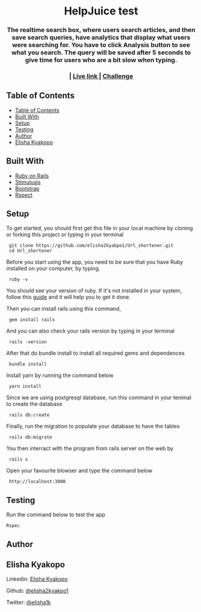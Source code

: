 <h1 align="center">HelpJuice test</h1>
<div align="center">
  <h3>
  The realtime search box, where users search articles, and then save search queries, have analytics that display what users were searching for. You have to click Analysis button to see what you search. The query will be saved after 5 seconds to give time for users who are a bit slow when typing.
  </h3>
</div>

<div align="center" style="margin-bottom: 20px">
  <h3>
    <span> | </span>
    <a href="https://helpjuicetest-production.up.railway.app/">
      Live link
    </a>
    <span> | </span>
    <a href="https://docs.google.com/document/d/1vXFJLYKL6LGgYU00xnBOkkk2ADSLZ8rUnmOe48H0YW0/edit#">
      Challenge
    </a>
  </h3>
</div>

## Table of Contents

- [Table of Contents](#table-of-contents)
- [Built With](#built-with)
- [Setup](#setup)
- [Testing](#testing)
- [Author](#author)
- [Elisha Kyakopo](#elisha-kyakopo)


## Built With

- [Ruby on Rails](https://guides.rubyonrails.org/)
- [Stimulusjs](https://stimulus.hotwired.dev/)
- [Bootstrap](https://getbootstrap.com/)
- [Rspect](https://rspec.info/)

## Setup

To get started, you should first get this file in your local machine by cloning or forking this project or typing in your terminal
```
 git clone https://github.com/elisha2kyakpo1/Url_shortener.git
 cd Url_shortener
```
Before you start using the app, you need to be sure that you have Ruby installed on your computer, by typing.
```
 ruby -v
```
You should see your version of ruby.
If it's not installed in your system, follow this [guide](https://www.ruby-lang.org/en/documentation/installation/) and it will help you to get it done.

Then you can install rails using this command,
```
 gem install rails
```
And you can also check your rails version by typing in your terminal
```
 rails -version
```
After that do bundle install to install all required gems and dependences
```
 bundle install
```
Install yarn by running the command below
```
 yarn install
```
Since we are using postgresql database, run this command in your tenimal to create the database
```
 rails db:create

```
Finally, run the migration to populate your database to have the tables

```
 rails db:migrate
```

You then interract with the program from rails server on the web by
```
 rails s
```

Open your favourite blowser and type the command below

```
 http://localhost:3000
```

## Testing

Run the command below to test the app

```
Rspec
```

## Author

## Elisha Kyakopo

  Linkedin: [Elisha Kyakopo](https://www.linkedin.com/in/elisha-kyakopo/)

  Github: [@elisha2kyakpo1](https://github.com/elisha2kyakpo1)

  Twitter: [@elisha1k](https://twitter.com/Elisha1k)
